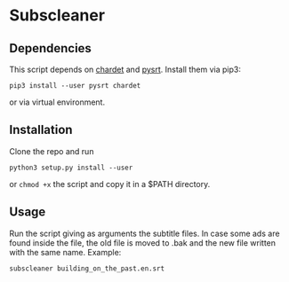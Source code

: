 # Subscleaner

## Dependencies

This script depends on [chardet](https://github.com/chardet/chardet) and [pysrt](https://github.com/byroot/pysrt).
Install them via pip3:
```
pip3 install --user pysrt chardet
```
or via virtual environment.

## Installation
Clone the repo and run
```
python3 setup.py install --user 
```
or `chmod +x` the script and copy it in a $PATH directory.

## Usage

Run the script giving as arguments the subtitle files. In case some ads are found inside the file, the old file is moved to <basename>.bak and the new file written with the same name.
Example:

```
subscleaner building_on_the_past.en.srt
```

